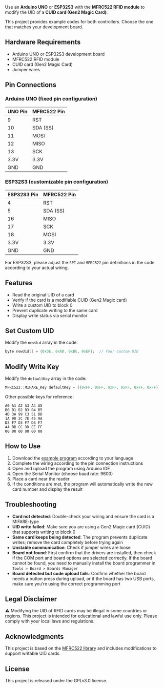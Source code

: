 Use an **Arduino UNO** or **ESP32S3** with the **MFRC522 RFID module** to modify the UID of a **CUID card (Gen2 Magic Card)**.

This project provides example codes for both controllers. Choose the one that matches your development board.

## Hardware Requirements

* Arduino UNO or ESP32S3 development board
* MFRC522 RFID module
* CUID card (Gen2 Magic Card)
* Jumper wires

## Pin Connections

### Arduino UNO (fixed pin configuration)

| UNO Pin | MFRC522 Pin |
| ------- | ----------- |
| 9       | RST         |
| 10      | SDA (SS)    |
| 11      | MOSI        |
| 12      | MISO        |
| 13      | SCK         |
| 3.3V    | 3.3V        |
| GND     | GND         |

### ESP32S3 (customizable pin configuration)

| ESP32S3 Pin | MFRC522 Pin |
| ----------- | ----------- |
| 4           | RST         |
| 5           | SDA (SS)    |
| 16          | MISO        |
| 17          | SCK         |
| 18          | MOSI        |
| 3.3V        | 3.3V        |
| GND         | GND         |

For ESP32S3, please adjust the `SPI` and `MFRC522` pin definitions in the code according to your actual wiring.

## Features

* Read the original UID of a card
* Verify if the card is a modifiable CUID (Gen2 Magic card)
* Write a custom UID to block 0
* Prevent duplicate writing to the same card
* Display write status via serial monitor

## Set Custom UID

Modify the `newUid` array in the code:

```cpp
byte newUid[] = {0xDE, 0xAD, 0xBE, 0xEF};  // Your custom UID
```

## Modify Write Key

Modify the `defaultKey` array in the code:

```cpp
MFRC522::MIFARE_Key defaultKey = {{0xFF, 0xFF, 0xFF, 0xFF, 0xFF, 0xFF}};
```

Other possible keys for reference:
```
A0 A1 A2 A3 A4 A5
B0 B1 B2 B3 B4 B5
4D 3A 99 C3 51 DD
1A 98 2C 7E 45 9A
D3 F7 D3 F7 D3 F7
AA BB CC DD EE FF
00 00 00 00 00 00
```

## How to Use

1. Download the [example program](https://github.com/green-mochi/RC522-CUID/blob/main/rc522-cuid-en.ino) according to your language
2. Complete the wiring according to the pin connection instructions
3. Open and upload the program using Arduino IDE
4. Open the Serial Monitor (choose baud rate: 9600)
5. Place a card near the reader
6. If the conditions are met, the program will automatically write the new card number and display the result

## Troubleshooting

* **Card not detected**: Double-check your wiring and ensure the card is a MIFARE-type
* **UID write failed**: Make sure you are using a Gen2 Magic card (CUID) that supports writing to block 0
* **Same card keeps being detected**: The program prevents duplicate writes; remove the card completely before trying again
* **Unstable communication**: Check if jumper wires are loose
* **Board not found**: First confirm that the drivers are installed, then check if the COM port and board options are selected correctly. If the board cannot be found, you need to manually install the board programmer in `Tools > Board > Boards Manager`
* **Board detected but code upload fails**: Confirm whether the board needs a button press during upload, or if the board has two USB ports, make sure you're using the correct programming port

## Legal Disclaimer

⚠️ Modifying the UID of RFID cards may be illegal in some countries or regions. This project is intended for educational and lawful use only. Please comply with your local laws and regulations.

## Acknowledgments

This project is based on the [MFRC522 library](https://github.com/miguelbalboa/rfid) and includes modifications to support writable UID cards.

## License

This project is released under the GPLv3.0 license.
